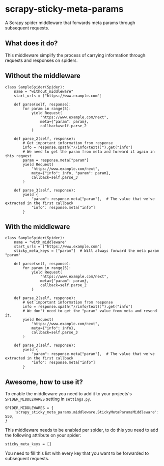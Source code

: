 # scrapy-sticky-meta-params

A Scrapy spider middleware that forwards meta params through subsequent requests.

## What does it do?

This middleware simplify the process of carrying information through requests and responses on spiders.

## Without the middleware

    class SampleSpider(Spider):
        name = "without_middleware"
        start_urls = ["https://www.example.com"]

        def parse(self, response):
            for param in range(5):
                yield Request(
                    "https://www.example.com/next",
                    meta={"param": param},
                    callback=self.parse_2
                )

        def parse_2(self, response):
            # Get important information from response
            info = response.xpath("//info/text()").get("info")
            # We need to get the param from meta and forward it again in this request
            param = response.meta["param"]
            yield Request(
                "https://www.example.com/next",
                meta={"info": info, "param": param},
                callback=self.parse_3
            )

        def parse_3(self, response):
            yield {
                "param": response.meta["param"],  # The value that we've extracted in the first callback
                "info": response.meta["info"]
            }

## With the middleware

    class SampleSpider(Spider):
        name = "with_middleware"
        start_urls = ["https://www.example.com"]
        sticky_meta_keys = ["param"]  # Will always forward the meta param "param"

        def parse(self, response):
            for param in range(5):
                yield Request(
                    "https://www.example.com/next",
                    meta={"param": param},
                    callback=self.parse_2
                )

        def parse_2(self, response):
            # Get important information from response
            info = response.xpath("//info/text()").get("info")
            # We don"t need to get the "param" value from meta and resend it.
            yield Request(
                "https://www.example.com/next",
                meta={"info": info},
                callback=self.parse_3
            )

        def parse_3(self, response):
            yield {
                "param": response.meta["param"],  # The value that we've extracted in the first callback
                "info": response.meta["info"]
            }


## Awesome, how to use it?

To enable the middleware you need to add it to your projects's `SPIDER_MIDDLEWARES` setting in `settings.py`.

    SPIDER_MIDDLEWARES = {
        'scrapy_sticky_meta_params.middleware.StickyMetaParamsMiddleware': 550,
    }

This middleware needs to be enabled per spider, to do this you need to add the following attribute on your spider:

    sticky_meta_keys = []

You need to fill this list with every key that you want to be forwarded to subsequent requests.
